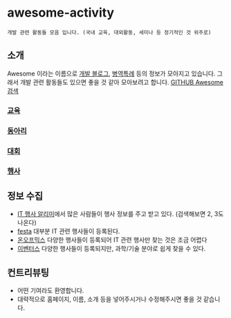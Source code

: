 # awesome-activity
```
개발 관련 활동들 모음 입니다. (국내 교육, 대외활동, 세미나 등 정기적인 것 위주로)
```

## 소개
Awesome 이라는 이름으로 [개발 블로그](https://github.com/sarojaba/awesome-devblog), [병역특례](https://github.com/sesang06/awesome-alternative-military-service) 등의 정보가 모아지고 있습니다. 그래서 개발 관련 활동들도 있으면 좋을 것 같아 모아보려고 합니다.
[GITHUB Awesome 검색](https://github.com/search?p=3&q=awesome&type=Repositories)


### [교육](https://github.com/FKgk/awesome-activity/blob/master/%EA%B5%90%EC%9C%A1.md)
### [동아리](https://github.com/FKgk/awesome-activity/blob/master/%EB%8F%99%EC%95%84%EB%A6%AC.md)
### [대회](https://github.com/FKgk/awesome-activity/blob/master/%EB%8C%80%ED%9A%8C.md)
### [행사](https://github.com/FKgk/awesome-activity/blob/master/%ED%96%89%EC%82%AC.md)


## 정보 수집
- [IT 행사 알리미](https://open.kakao.com/o/gFRoO2B)에서 많은 사람들이 행사 정보를 주고 받고 있다. (검색해보면 2, 3도 나온다)
- [festa](https://festa.io/) 대부분 IT 관련 행사들이 등록된다.
- [온오프믹스](https://onoffmix.com/) 다양한 행사들이 등록되어 IT 관련 행사만 찾는 것은 조금 어렵다
- [이벤터스](https://event-us.kr/) 다양한 행사들이 등록되지만, 과학/기술 분야로 쉽게 찾을 수 있다.


## 컨트리뷰팅
- 어떤 기여라도 환영합니다.
- 대략적으로 홈페이지, 이름, 소개 등을 넣어주시거나 수정해주시면 좋을 것 같습니다.
